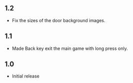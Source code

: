 ## 1.2
 - Fix the sizes of the door background images.
## 1.1
 - Made Back key exit the main game with long press only. 
## 1.0
 - Initial release